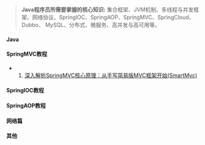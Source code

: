 


> **Java程序员所需要掌握的核心知识:** 集合框架、JVM机制、多线程与并发框架、网络协议、SpringIOC、SpringAOP、SpringMVC、SpringCloud、Dubbo、
MySQL、分布式、微服务、高并发与高可用等。


#### Java


#### SpringMVC教程
- 01. [深入解析SpringMVC核心原理：从手写简易版MVC框架开始(SmartMvc)](https://github.com/silently9527/SmartMvc)


#### SpringIOC教程


#### SpringAOP教程



#### 网络篇



#### 其他





